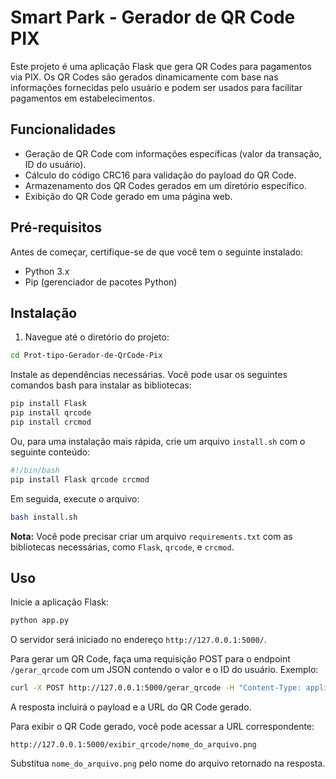 # Smart Park - Gerador de QR Code PIX

Este projeto é uma aplicação Flask que gera QR Codes para pagamentos via PIX. Os QR Codes são gerados dinamicamente com base nas informações fornecidas pelo usuário e podem ser usados para facilitar pagamentos em estabelecimentos.

## Funcionalidades

- Geração de QR Code com informações específicas (valor da transação, ID do usuário).
- Cálculo do código CRC16 para validação do payload do QR Code.
- Armazenamento dos QR Codes gerados em um diretório específico.
- Exibição do QR Code gerado em uma página web.

## Pré-requisitos

Antes de começar, certifique-se de que você tem o seguinte instalado:

- Python 3.x
- Pip (gerenciador de pacotes Python)

## Instalação

1. Navegue até o diretório do projeto:

```bash
cd Prot-tipo-Gerador-de-QrCode-Pix
```

Instale as dependências necessárias. Você pode usar os seguintes comandos bash para instalar as bibliotecas:

```bash
pip install Flask
pip install qrcode
pip install crcmod
```

Ou, para uma instalação mais rápida, crie um arquivo `install.sh` com o seguinte conteúdo:

```bash
#!/bin/bash
pip install Flask qrcode crcmod
```

Em seguida, execute o arquivo:

```bash
bash install.sh
```

**Nota:** Você pode precisar criar um arquivo `requirements.txt` com as bibliotecas necessárias, como `Flask`, `qrcode`, e `crcmod`.


## Uso

Inicie a aplicação Flask:

```bash
python app.py
```

O servidor será iniciado no endereço `http://127.0.0.1:5000/`.

Para gerar um QR Code, faça uma requisição POST para o endpoint `/gerar_qrcode` com um JSON contendo o valor e o ID do usuário. Exemplo:

```bash
curl -X POST http://127.0.0.1:5000/gerar_qrcode -H "Content-Type: application/json" -d '{"valor": "15.00", "id_usuario": "12345"}'
```

A resposta incluirá o payload e a URL do QR Code gerado.

Para exibir o QR Code gerado, você pode acessar a URL correspondente:

```http
http://127.0.0.1:5000/exibir_qrcode/nome_do_arquivo.png
```

Substitua `nome_do_arquivo.png` pelo nome do arquivo retornado na resposta.

   
